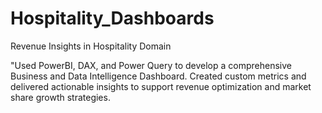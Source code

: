 # Hospitality_Dashboards
Revenue Insights in Hospitality Domain

"Used PowerBI, DAX, and Power Query to develop a comprehensive Business and Data Intelligence Dashboard. Created custom metrics and delivered actionable insights to support revenue optimization and market share growth strategies.
